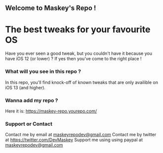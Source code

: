 ## Welcome to Maskey's Repo !
# The best tweaks for your favourite OS

Have you ever seen a good tweak, but you couldn't have it because you have iOS 12 (or lower) ? If yes then you've come to the right place !


### What will you see in this repo ?

In this repo, you'll find knock-off of known tweaks that are only availible on iOS 13 (and higher).

### Wanna add my repo ?
Here it is: https://maskey-repo.yourepo.com/

### Support or Contact
Contact me by email at maskeyrepodev@gmail.com
Contact me by twitter at https://twitter.com/DevMaskey
Support me using using paypal at maskeyrepodev@gmail.com
